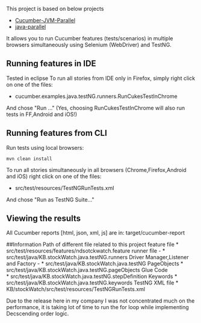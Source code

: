 This project is based on below projects
* [Cucumber-JVM-Parallel](https://github.com/tristanmccarthy/Cucumber-JVM-Parallel)
* [java-parallel](https://github.com/cucumber/cucumber-jvm/tree/java-parallel-example/examples/java-parallel)

It allows you to run Cucumber features (tests/scenarios) in multiple browsers simultaneously using Selenium (WebDriver) and TestNG.


## Running features in IDE
Tested in eclipse
To run all stories from IDE only in Firefox, simply right click on one of the files:
* cucumber.examples.java.testNG.runners.RunCukesTestInChrome


And chose "Run ..."
(Yes, choosing RunCukesTestInChrome will also run tests in FF,Android and iOS!)

## Running features from CLI
Run tests using local browsers:

    mvn clean install

To run all stories simultaneously in all browsers (Chrome,Firefox,Android and iOS) right click on one of the files:
* src/test/resources/TestNGRunTests.xml

And chose "Run as TestNG Suite..."



## Viewing the results
All Cucumber reports [html, json, xml, js] are in: target/cucumber-report

##Information 
Path of different file related to this project
feature file 
     *      src/test/resources/features/ndsotckwatch.feature 
runner file -
     *      src/test/java/KB.stockWatch.java.testNG.runners
Driver Manager,Listener and Factory -
     *      src/test/java/KB.stockWatch.java.testNG
PageObjects 
     *      src/test/java/KB.stockWatch.java.testNG.pageObjects
Glue Code  
     *      src/test/java/KB.stockWatch.java.testNG.stepDefinition
Keywords 
     *      src/test/java/KB.stockWatch.java.testNG.keywords
TestNG XML file 
     *      KB/stockWatch/src/test/resources/TestNGRunTests.xml 

Due to the release here in my company I was not concentrated much on the performance, it is taking lot of time to run the for loop 
     while implementing Decscending order logic.
     

